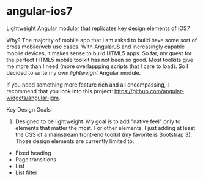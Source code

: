 angular-ios7
============

Lightweight Angular modular that replicates key design elements of iOS7

Why?
The majority of mobile app that I am asked to build have some sort of cross mobile/web use cases. With AngularJS and increasingly capable mobile devices, it makes sense to build HTML5 apps. So far, my quest for the perfect HTML5 mobile toolkit has not been so good. Most toolkits give me more than I need (more overlappping scripts that I care to load). So I decided to write my own *lightweight* Angular module.

If you need something more feature rich and all encompassing, I recommend that you look into this project: https://github.com/angular-widgets/angular-jqm.

Key Design Goals
1. Designed to be lightweight. My goal is to add "native feel" only to elements that matter the most. For other elements, I just adding at least the CSS of a mainstream front-end toolkit (my favorite is Bootstrap 3). Those design elements are currently limited to:
- Fixed heading
- Page transitions
- List
- List filter

